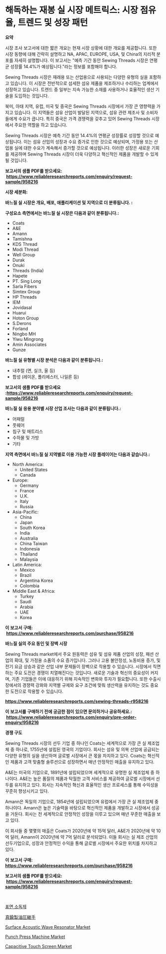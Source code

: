 <p><h1>해독하는 재봉 실 시장 메트릭스: 시장 점유율, 트렌드 및 성장 패턴</h1></p><p><strong>요약</strong></p>
<p><p>시장 조사 보고서에 대한 짧은 개요는 현재 시장 상황에 대한 개요를 제공합니다. 또한 시장 동향에 대해 간략히 설명하고 NA, APAC, EUROPE, USA, 및 China의 지리적 분포를 자세히 설명합니다. 이 보고서는 "예측 기간 동안 Sewing Threads 시장은 연평균 성장률 14.4%가 예상됩니다."라는 정보를 포함해야 합니다.</p><p>Sewing Threads 시장은 재래용 또는 산업용으로 사용되는 다양한 유형의 실을 포함하고 있습니다. 이 시장은 전반적으로 섬세한 섬유 제품을 제조하거나 수리하는 업계에서 성장하고 있습니다. 트렌드 중 일부는 지속 가능한 소재를 사용하거나 효율적인 생산 기술을 도입하는 것입니다.</p><p>북미, 아태 지역, 유럽, 미국 및 중국은 Sewing Threads 시장에서 가장 큰 영향력을 가지고 있습니다. 이 지역들은 섬유 산업이 발달된 지역으로, 섬유 관련 제조사 및 소비자들에게 수요가 큽니다. 특히 중국은 가격 경쟁력을 갖추고 있어 Sewing Threads 시장에서 주요한 역할을 하고 있습니다.</p><p>Sewing Threads 시장은 예측 기간 동안 14.4%의 연평균 성장률로 성장할 것으로 예상됩니다. 이는 섬유 산업의 성장과 수요 증가로 인한 것으로 예상되며, 가정용 또는 산업용 실에 대한 수요가 계속해서 증가할 것으로 예상됩니다. 이러한 성장은 새로운 기회를 제공하며 Sewing Threads 시장이 더욱 다양하고 혁신적인 제품을 개발할 수 있게 될 것입니다.</p></p>
<p><strong>보고서의 샘플 PDF를 받으세요: &nbsp;<a href="https://www.reliableresearchreports.com/enquiry/request-sample/958216">https://www.reliableresearchreports.com/enquiry/request-sample/958216</a></strong></p>
<p><strong>시장 세분화:</strong></p>
<p><strong> 바느질 실 시장은 개요, 배포, 애플리케이션 및 지역으로 더 분류됩니다. :</strong></p>
<p><strong>구성요소 측면에서는 바느질 실 시장은 다음과 같이 분류됩니다.:</strong></p>
<p><ul><li>Coats</li><li>A&E</li><li>Amann</li><li>Tamishna</li><li>KDS Thread</li><li>Modi Thread</li><li>Well Group</li><li>Durak</li><li>Onuki</li><li>Threads (India)</li><li>Hapete</li><li>PT. Sing Long</li><li>Sarla Fibers</li><li>Simtex Group</li><li>HP Threads</li><li>IEM</li><li>Jovidasal</li><li>Huarui</li><li>Hoton Group</li><li>S.Derons</li><li>Forland</li><li>Ningbo MH</li><li>Yiwu Mingrong</li><li>Amin Associates</li><li>Gunze</li></ul></p>
<p><strong> 바느질 실 유형별 시장 분석은 다음과 같이 분류됩니다.:</strong></p>
<p><ul><li>내추럴 (면, 실크, 울 등)</li><li>합성 (레이온, 폴리에스터, 나일론 등)</li></ul></p>
<p><strong>보고서의 샘플 PDF를 받으세요 :<a href="https://www.reliableresearchreports.com/enquiry/request-sample/958216">https://www.reliableresearchreports.com/enquiry/request-sample/958216</a></strong></p>
<p><strong> 바느질 실 응용 분야별 시장 산업 조사는 다음과 같이 분류됩니다.:</strong></p>
<p><ul><li>어패럴</li><li>풋웨어</li><li>침구 및 매트리스</li><li>수하물 및 가방</li><li>기타</li></ul></p>
<p><strong>지역 측면에서 바느질 실 지역별로 이용 가능한 시장 플레이어는 다음과 같습니다.:</strong></p>
<p><ul>
    <li>
        North America:
        <ul>
            <li>United States</li>
            <li>Canada</li>
        </ul>
    </li>
    <li>
        Europe:
        <ul>
            <li>Germany</li>
            <li>France</li>
            <li>U.K.</li>
            <li>Italy</li>
            <li>Russia</li>
        </ul>
    </li>
    <li>
        Asia-Pacific:
        <ul>
            <li>China</li>
            <li>Japan</li>
            <li>South Korea</li>
            <li>India</li>
            <li>Australia</li>
            <li>China Taiwan</li>
            <li>Indonesia</li>
            <li>Thailand</li>
            <li>Malaysia</li>
        </ul>
    </li>
    <li>
        Latin America:
        <ul>
            <li>Mexico</li>
            <li>Brazil</li>
            <li>Argentina Korea</li>
            <li>Colombia</li>
        </ul>
    </li>
    <li>
        Middle East & Africa:
        <ul>
            <li>Turkey</li>
            <li>Saudi</li>
            <li>Arabia</li>
            <li>UAE</li>
            <li>Korea</li>
        </ul>
    </li>
    </ul></p>
<p><strong>이 보고서 구매: &nbsp;<a href="https://www.reliableresearchreports.com/purchase/958216">https://www.reliableresearchreports.com/purchase/958216</a></strong></p>
<p><strong>바느질 실의 주요 동인 및 장벽 시장</strong></p>
<p><p>Sewing Threads market에서 주요 원동력은 섬유 및 섬유 제품 산업의 성장, 패션 산업의 확대, 및 가정용 소품의 수요 증가입니다. 그러나 고용 불안정성, 노동비용 증가, 및 전기 요금 상승과 같은 산업 내부 문제들이 장벽으로 작용할 수 있습니다. 시장에서 직면하는 주요 도전은 경쟁이 치열해진다는 것입니다. 새로운 기술과 혁신의 중요성이 커지며, 기존 기업들은 이에 대응하기 위해 지속적인 변화와 투자가 필요합니다. 또한 수출시장에서의 경쟁력 강화와 지역별 규제와 요구 조건에 맞춰 생산력을 유지하는 것도 중요한 도전으로 작용할 수 있습니다.</p></p>
<p><strong><a href="https://www.reliableresearchreports.com/sewing-threads-r958216">https://www.reliableresearchreports.com/sewing-threads-r958216</a></strong></p>
<p><strong>이 보고서를 구매하기 전에 궁금한 점이 있으면 문의하거나 공유하세요.: &nbsp;<a href="https://www.reliableresearchreports.com/enquiry/pre-order-enquiry/958216">https://www.reliableresearchreports.com/enquiry/pre-order-enquiry/958216</a></strong></p>
<p><strong>경쟁 구도</strong></p>
<p><p>Sewing Threads 시장의 선두 기업 중 하나인 Coats는 세계적으로 가장 큰 실 제조업체 중 하나로, 1755년에 설립된 영국의 기업이다. 회사는 섬유 및 의복 산업에 공급되는 다양한 유형의 실을 생산하며 글로벌 시장에서 큰 몫을 차지하고 있다. Coats는 혁신적인 제품과 고객 맞춤형 솔루션으로 성장하면서 매년 안정적인 매출을 유지하고 있다. </p><p>A&E는 미국의 기업으로, 1891년에 설립되었으며 세계적으로 유명한 실 제조업체 중 하나이다. A&E는 높은 품질의 제품과 탁월한 고객 서비스를 제공하여 글로벌 시장에서 선두를 유지하고 있다. 회사는 지속적인 혁신과 효율적인 생산 프로세스를 통해 수익성을 꾸준히 향상시키고 있다.</p><p>Amann은 독일의 기업으로, 1854년에 설립되었으며 유럽에서 가장 큰 실 제조업체 중 하나이다. Amann은 높은 기술력을 바탕으로 혁신적인 제품을 개발하고 시장에서 성공을 거둔다. 회사는 전 세계적으로 안정적인 성장을 이루고 있으며 매년 꾸준한 매출을 보고 있다.</p><p>이 회사들 중 몇몇의 매출은 Coats가 2020년에 약 15억 달러, A&E가 2020년에 약 10억 달러, Amann이 2020년에 약 7억 달러로 분석되었다. 이들 회사는 실 제조 산업의 선두기업으로, 성장과 안정적인 수익을 통해 글로벌 시장에서 주요한 위치를 차지하고 있다.</p></p>
<p><strong>이 보고서 구매: &nbsp; <a href="https://www.reliableresearchreports.com/purchase/958216">https://www.reliableresearchreports.com/purchase/958216</a></strong></p>
<p><strong>보고서의 샘플 PDF를 받으세요: &nbsp;<a href="https://www.reliableresearchreports.com/enquiry/request-sample/958216">https://www.reliableresearchreports.com/enquiry/request-sample/958216</a></strong><strong></strong></p>
<p>&nbsp;</p>
<p><p><a href="https://github.com/vsckjg50460/Market-Research-Report-List-1/blob/main/107043928805.md">표면 소독제</a></p><p><a href="https://github.com/lrlmopnhwd79300/Market-Research-Report-List-1/blob/main/685026531319.md">真鍮製油圧継手</a></p><p><a href="https://www.linkedin.com/pulse/surface-acoustic-wave-resonator-market-size-trends-complete-kdcgc?trackingId=P0NpFJKG9T%2BGod%2Bu9KtaGg%3D%3D">Surface Acoustic Wave Resonator Market</a></p><p><a href="https://github.com/joannagoyvaerts/Market-Research-Report-List-2/blob/main/punch-press-machine-market.md">Punch Press Machine Market</a></p><p><a href="https://www.linkedin.com/pulse/capacitive-touch-screen-market-trends-forecast-competitive-vhhcc?trackingId=%2FVAdcr1Vr3SI7%2FTBgZaSbw%3D%3D">Capacitive Touch Screen Market</a></p></p>